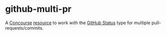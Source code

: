 # github-multi-pr

A [Concourse](http://concourse.ci/) [resource](http://concourse.ci/resources.html) to work with the [GitHub Status](https://developer.github.com/v3/repos/statuses/) type for multiple pull-requests/commits.
